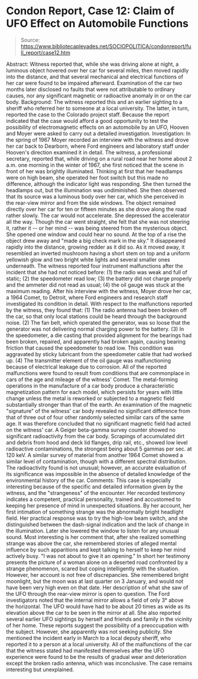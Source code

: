 # Condon Report, Case 12: Claim of UFO Effect on Automobile Functions

> Source: https://www.bibliotecapleyades.net/SOCIOPOLITICA/condonreport/full_report/case12.htm

Abstract:
Witness reported that, while she was driving alone at night, a luminous object hovered over her car for several miles, then moved rapidly into the distance, and that several mechanical and electrical functions of her car were found to be impaired afterward. Examination of the car two months later disclosed no faults that were not attributable to ordinary causes, nor any significant magnetic or radioactive anomaly in or on the car body.
Background:
The witness reported this and an earlier sighting to a sheriff who referred her to someone at a local university. The latter, in turn, reported the case to the Colorado project staff. Because the report indicated that the case would afford a good opportunity to test the possibility of electromagnetic effects on an automobile by an UFO, Hooven and Moyer were asked to carry out a detailed investigation.
Investigation:
In the spring of 1967 Moyer recorded an interview with the witness and drove her car back to Dearborn, where Ford engineers and laboratory staff under Hooven's direction examined it in detail.
The witness, a professional secretary, reported that, while driving on a rural road near her home about 2 a.m. one morning in the winter of 1967, she first noticed that the scene in front of her was brightly illuminated. Thinking at first that her headlamps were on high beam, she operated her foot switch but this
made no difference, although the indicator light was responding. She then turned the headlamps out, but the illumination was undiminished. She then observed that its source was a luminous body over her car, which she perceived in the rear-view mirror and from the side windows. The object remained directly over her car for ten or fifteen minutes as she drove along the road rather slowly. The car would not accelerate. She depressed the accelerator all the way. Though the car went straight, she felt that she was not steering it, rather it -- or her mind -- was being steered from the mysterious object. She opened one window and could hear no sound. At the top of a rise the object drew away and "made a big check mark in the sky." It disappeared rapidly into the distance, growing redder as it did so. As it moved away, it resembled an inverted mushroom having a short stem on top and a uniform yellowish glow and two bright white lights and several smaller ones underneath.
The witness reported four instrument malfunctions after the incident that she had not noticed before: (1) the radio was weak and full of static; (2) the speedometer read low; (3) the battery did not charge properly and the ammeter did not read as usual; (4) the oil gauge was stuck at the maximum reading.
After his interview with the witness, Moyer drove her car, a 1964 Comet, to Detroit, where Ford engineers and research staff investigated its condition in detail. With respect to the malfunctions reported by the witness, they found that: (1) The radio antenna had been broken off the car, so that only local stations could be heard through the background noise. (2) The fan belt, which operated the generator, was so loose that the generator was not delivering normal charging power to the battery. (3) In the speedometer, a die casting that provided alignment for the bearings had been broken, repaired, and apparently had broken again, causing bearing friction that caused the speedometer to read low. This condition was aggravated by sticky lubricant from the speedometer cable that had worked up. (4) The transmitter element of the oil gauge was malfunctioning because of electrical leakage due to corrosion.
All of the reported malfunctions were found to result from conditions that are commonplace in cars of the age and mileage of the witness' Comet.
The metal-forming operations in the manufacture of a car body produce a characteristic magnetization pattern for each model, which persists for years with little change unless the metal is reworked or subjected to a magnetic field substantially stronger than that of the earth. An examination of the magnetic "signature" of the witness' car body revealed no significant difference from that of three out of four other randomly selected similar cars of the same age. It was therefore concluded that no significant magnetic field had acted on the witness' car.
A Geiger beta-gamma survey counter showed no significant radioactivity from the car body. Scrapings of accumulated dirt and debris from hood and deck lid flanges, drip rail, etc., showed low level radioactive contaminations, the strongest being about 5 gammas per sec. at 120 keV. A similar survey of material from another 1964 Comet showed a similar level of contamination, though with a different spectral distribution. The radioactivity found is not unusual; however, an accurate evaluation of its significance was impossible in the absence of detailed knowledge of the environmental history of the car.
Comments:
This case is especially interesting because of the specific and detailed information given by the witness, and the "strangeness" of the encounter. Her recorded testimony indicates a competent, practical personality, trained and accustomed to keeping her presence of mind in unexpected situations. By her account, her first intimation of something strange was the abnormally bright headlight field. Her practical response was to try the high-low beam switch, and she distinguished between the dash-signal indication and the lack of change in the illumination. Later she lowered the window to listen for any unusual
sound. Most interesting is her comment that, after she realized something strange was above the car, she remembered stories of alleged mental influence by such apparitions and kept talking to herself to keep her mind actively busy. "I was not about to give it an opening." In short her testimony presents the picture of a woman alone on a deserted road confronted by a strange phenomenon, scared but coping intelligently with the situation.
However, her account is not free of discrepancies. She remembered bright moonlight, but the moon was at last quarter on 3 January, and would not have been very high even on that date. Her description of what she saw of the UFO through the rear-view mirror is open to question. The Ford investigators noted that the internal mirror allows a field of only 3° above the horizontal. The UFO would have had to be about 20 times as wide as its elevation above the car to be seen in the mirror at all. She also reported several earlier UFO sightings by herself and friends and family in the vicinity of her home. These reports suggest the possibility of a preoccupation with the subject. However, she apparently was not seeking publicity. She mentioned the incident early in March to a local deputy sheriff, who reported it to a person at a local university. All of the malfunctions of the car that the witness stated had manifested themselves after the UFO experience were found to be the results of gradual wear and deterioration except the broken radio antenna, which was inconclusive. The case remains interesting but unexplained.
